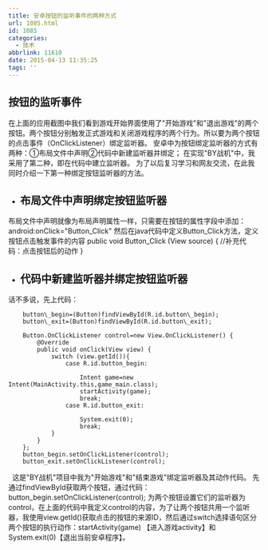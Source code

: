 ```yaml
---
title: 安卓按钮的监听事件的两种方式
url: 1085.html
id: 1085
categories:
  - 技术
abbrlink: 11610
date: 2015-04-13 11:35:25
tags: ''
---
```


按钮的监听事件
-------

在上面的应用截图中我们看到游戏开始界面使用了"开始游戏"和"退出游戏"的两个按钮。两个按钮分别触发正式游戏和关闭游戏程序的两个行为。所以要为两个按钮的点击事件（OnClickListener）绑定监听器。 安卓中为按钮绑定监听器的方式有两种：①布局文件中声明②代码中新建监听器并绑定； 在实现"BY战机"中，我采用了第二种，即在代码中建立监听器。 为了以后复习学习和网友交流，在此我同时介绍一下第一种绑定按钮监听器的方法。

*   布局文件中声明绑定按钮监听器
    --------------
    

布局文件中声明就像为布局声明属性一样，只需要在按钮的属性字段中添加： android:onClick="Button\_Click" 然后在java代码中定义Button\_Click方法，定义按钮点击触发事件的内容 public void Button_Click (View source) { //补充代码：点击按钮后的动作 }

*   代码中新建监听器并绑定按钮监听器
    ----------------
    

话不多说，先上代码：

        button\_begin=(Button)findViewById(R.id.button\_begin);
        button\_exit=(Button)findViewById(R.id.button\_exit);
       
        Button.OnClickListener control=new View.OnClickListener() {
            @Override
            public void onClick(View view) {
                switch (view.getId()){
                    case R.id.button_begin:
                    	
                        Intent game=new Intent(MainActivity.this,game_main.class);
                        startActivity(game);
                        break;
                    case R.id.button_exit:
                    	
                    	System.exit(0);
                        break;
                }
            }
        };
        button_begin.setOnClickListener(control);
        button_exit.setOnClickListener(control);

  这是"BY战机"项目中我为"开始游戏"和"结束游戏"绑定监听器及其动作代码。 先通过findViewById获取两个按钮，通过代码：button_begin.setOnClickListener(control); 为两个按钮设置它们的监听器为control，在上面的代码中我定义control的内容，为了让两个按钮共用一个监听器，我使用view.getId()获取点击的按钮的来源ID，然后通过switch选择语句区分两个按钮的执行动作：startActivity(game) 【进入游戏activity】和System.exit(0)【退出当前安卓程序】。